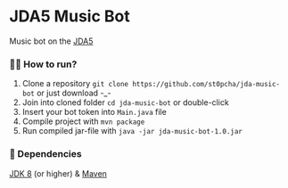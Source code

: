 # JDA5 Music Bot
Music bot on the [JDA5](https://github.com/DV8FromTheWorld/JDA)

### 🏃‍♂️ How to run?
1. Clone a repository `git clone https://github.com/st0pcha/jda-music-bot` or just download -_-
2. Join into cloned folder `cd jda-music-bot` or double-click
3. Insert your bot token into `Main.java` file
4. Compile project with `mvn package`
5. Run compiled jar-file with `java -jar jda-music-bot-1.0.jar`

### 🔗 Dependencies
[JDK 8](https://www.oracle.com/cis/java/technologies/javase/javase8-archive-downloads.html) (or higher) & [Maven](https://maven.apache.org/)

